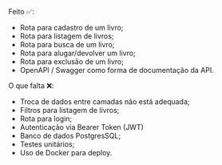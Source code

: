 Feito ✅:

- Rota para cadastro de um livro;
- Rota para listagem de livros;
- Rota para busca de um livro;
- Rota para alugar/devolver um livro;
- Rota para exclusão de um livro;
- OpenAPI / Swagger como forma de documentação da API.

O que falta ❌:

- Troca de dados entre camadas não está adequada; 
- Filtros para listagem de livros;
- Rota para login;
- Autenticação via Bearer Token (JWT)
- Banco de dados PostgresSQL;
- Testes unitários;
- Uso de Docker para deploy.
